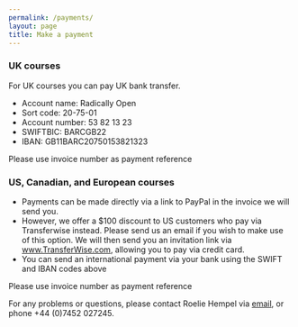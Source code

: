 ```yaml
---
permalink: /payments/
layout: page
title: Make a payment
---
```


### UK courses

For UK courses you can pay UK bank transfer.

* Account name: Radically Open
* Sort code: 20-75-01
* Account number: 53 82 13 23
* SWIFTBIC: BARCGB22
* IBAN: GB11BARC20750153821323

Please use invoice number as payment reference


### US, Canadian, and European courses
- Payments can be made directly via a link to PayPal in the invoice we will send you.
- However, we offer a $100 discount to US customers who pay via Transferwise instead. Please send us an email if you wish to make use of this option. We will then send you an invitation link via www.TransferWise.com, allowing you to pay via credit card.
- You can send an international payment via your bank using the SWIFT and IBAN codes above

Please use invoice number as payment reference


For any problems or questions, please contact Roelie Hempel via [email](mailto:roelie@radicallyopen.net), or phone +44 (0)7452 027245. 
